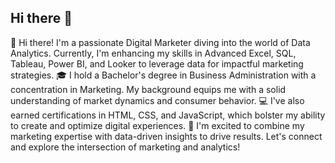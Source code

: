 ## Hi there 👋

<!--
**talarid/talarid** is a ✨ _special_ ✨ repository because its `README.md` (this file) appears on your GitHub profile. --!>

👋 Hi there! I'm a passionate Digital Marketer diving into the world of Data Analytics. Currently, I'm enhancing my skills in Advanced Excel, SQL, Tableau, Power BI, and Looker to leverage data for impactful marketing strategies.

🎓 I hold a Bachelor's degree in Business Administration with a concentration in Marketing. My background equips me with a solid understanding of market dynamics and consumer behavior.

💻 I've also earned certifications in HTML, CSS, and JavaScript, which bolster my ability to create and optimize digital experiences.

🚀 I'm excited to combine my marketing expertise with data-driven insights to drive results. Let's connect and explore the intersection of marketing and analytics!
